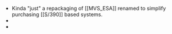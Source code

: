 - Kinda "just" a repackaging of [[MVS_ESA]] renamed to simplify purchasing [[S/390]] based systems.
-
-